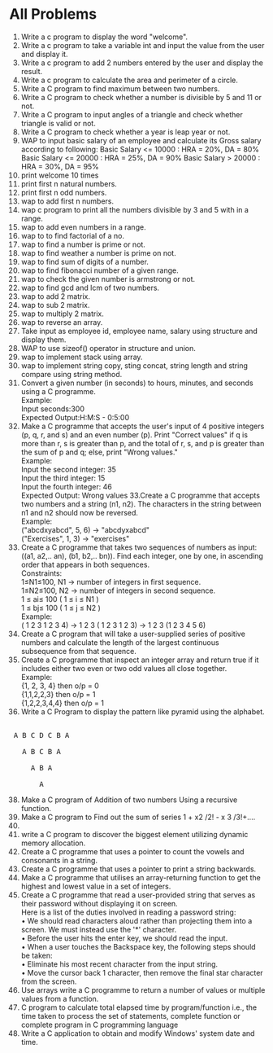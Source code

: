 # All Problems
1. Write a c program to display the word "welcome".
2. Write a c program to take a variable int and input the value from the user and display it.
3. Write a c program to add 2 numbers entered by the user and display the result.
4. Write a c program to calculate the area and perimeter of a circle.
5. Write a C program to find maximum between two numbers.
6. Write a C program to check whether a number is divisible by 5 and 11 or not.
7. Write a C program to input angles of a triangle and check whether triangle is valid or not.
8. Write a C program to check whether a year is leap year or not.
9. WAP to input basic salary of an employee and calculate its Gross salary according to following: Basic Salary <= 10000 : HRA = 20%, DA = 80% Basic Salary <= 20000 : HRA = 25%, DA = 90% Basic Salary > 20000 : HRA = 30%, DA = 95%  
10. print welcome 10 times   
11. print first n natural numbers.
12. print first n odd numbers.
13. wap to add first n numbers.
14. wap c program to print all the numbers divisible by 3 and 5 with in a range.
15. wap to add even numbers in a range.
16. wap to to find factorial of a no.
17. wap to find a number is prime or not.
18. wap to find weather a number is prime on not.
19. wap to find sum of digits of a number.
20. wap to find fibonacci number of a given range.
21. wap to check the given number is armstrong or not.
22. wap to find gcd and lcm of two numbers.
23. wap to add 2 matrix. 
24. wap to sub 2 matrix. 
25. wap to multiply 2 matrix.
26. wap to reverse an array.
27. Take input as employee id, employee name, salary using structure and display them.
28. WAP to use sizeof() operator in structure and union.
29. wap to implement stack using array.  
30. wap to implement string copy, sting concat, string length and string compare using string method.
31. Convert a given number (in seconds) to hours, minutes, and seconds using a C programme.
<br> Example:
<br> Input seconds:300
<br> Expected Output:H:M:S - 0:5:00
32. Make a C programme that accepts the user's input of 4 positive integers (p, q, r, and s) and an even number (p). Print "Correct values" if q is more than r, s is greater than p, and the total of r, s, and p is greater than the sum of p and q; else, print "Wrong values."
<br>Example:
<br>Input the second integer: 35
<br>Input the third integer: 15
<br>Input the fourth integer: 46
<br>Expected Output: Wrong values
33.Create a C programme that accepts two numbers and a string (n1, n2). The characters in the string between n1 and n2 should now be reversed.
<br> Example:
<br> ("abcdxyabcd", 5, 6) -> "abcdyxabcd"
<br> ("Exercises", 1, 3) -> "exercises"
34. Create a C programme that takes two sequences of numbers as input: ((a1, a2,.. an), (b1, b2,.. bn)). Find each integer, one by one, in ascending order that appears in both sequences.
<br> Constraints: 
<br> 1≤N1≤100, N1 -> number of integers in first sequence. 
<br> 1≤N2≤100, N2 -> number of integers in second sequence. 
<br> 1 ≤ ai≤ 100 ( 1 ≤ i ≤ N1 ) 
<br> 1 ≤ bj≤ 100 ( 1 ≤ j ≤ N2 ) 
<br> Example: 
<br> ( 1 2 3 1 2 3 4) -> 1 2 3 ( 1 2 3 1 2 3) -> 1 2 3 (1 2 3 4 5 6)
35. Create a C program that will take a user-supplied series of positive numbers and calculate the length of the largest continuous subsequence from that sequence.
36. Create a C programme that inspect an integer array and return true if it includes either two even or two odd values all close together.
<br> Example:
<br> {1, 2, 3, 4} then o/p = 0
<br> {1,1,2,2,3} then o/p = 1
<br> {1,2,2,3,4,4} then o/p = 1
37. Write a C Program to display the pattern like pyramid using the alphabet. 
<pre><br> A B C D C B A 
<br>   A B C B A 
<br>     A B A 
<br>       A
</pre>
38. Make a C program of Addition of two numbers Using a recursive function.
39. Make a C program to Find out the sum of series 1 + x2 /2! - x 3 /3!+....
40. 
41. write a C program to discover the biggest element utilizing dynamic memory allocation.
42. Create a C programme that uses a pointer to count the vowels and consonants in a string. 
43. Create a C programme that uses a pointer to print a string backwards.
44. Make a C programme that utilises an array-returning function to get the highest and lowest value in a set of integers.
45. Create a C programme that read a user-provided string that serves as their password without displaying it on screen.
<br> Here is a list of the duties involved in reading a password string:
<br> • We should read characters aloud rather than projecting them into a screen. We must instead use the '*' character.
<br> • Before the user hits the enter key, we should read the input.
<br> • When a user touches the Backspace key, the following steps should be taken:
<br> • Eliminate his most recent character from the input string.
<br> • Move the cursor back 1 character, then remove the final star character from the screen.
46. Use arrays write a C programme to return a number of values or multiple values from a function.
47. C program to calculate total elapsed time by program/function i.e., the time taken to process the set of statements, complete function or complete program in C programming language
48. Write a C application to obtain and modify Windows' system date and time. 